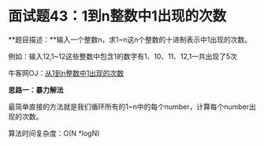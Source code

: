 # 面试题43：1到n整数中1出现的次数

**题目描述：**输入一个整数n，求1~n这n个整数的十进制表示中1出现的次数。

例如：输入12,1~12这些整数中包含1的数字有1、10、11、12,1一共出现了5次



牛客网OJ：[从1到n整数中1出现的次数](https://www.nowcoder.com/practice/bd7f978302044eee894445e244c7eee6?tpId=13&tqId=11184&rp=2&ru=%2Fta%2Fcoding-interviews&qru=%2Fta%2Fcoding-interviews%2Fquestion-ranking)



**思路一：暴力解法**

最简单直接的方法就是我们循环所有的1~n中的每个number，计算每个number出现的次数。

算法时间复杂度：O(N *logN)

```python

```









